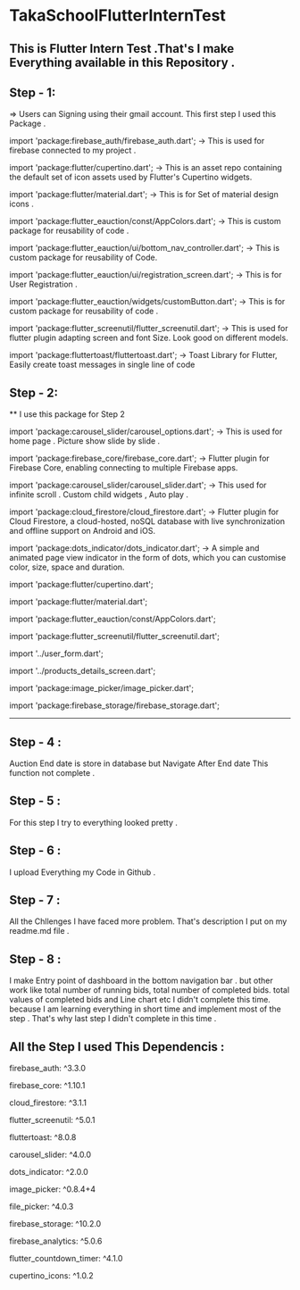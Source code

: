 # TakaSchoolFlutterInternTest
This is Flutter Intern Test .That's I make Everything available in this Repository .
--------------------------------------------------------------------------
Step - 1: 
--------------------------------------------------------------------------
=> Users can Signing using their gmail account. 
This first step I used this Package . 

import 'package:firebase_auth/firebase_auth.dart'; 
  -> This is used for firebase connected to my project . 
  
import 'package:flutter/cupertino.dart'; 
  -> This is an asset repo containing the default set of icon assets used by Flutter's Cupertino widgets.

import 'package:flutter/material.dart';
  -> This is for Set of material design icons . 
  
import 'package:flutter_eauction/const/AppColors.dart';
  -> This is custom package for reusability of code . 
  
import 'package:flutter_eauction/ui/bottom_nav_controller.dart';
  -> This is custom package for reusability of Code. 
  
import 'package:flutter_eauction/ui/registration_screen.dart';
  -> This is for User Registration . 
  
import 'package:flutter_eauction/widgets/customButton.dart';
  -> This is for custom package for reusability of code . 
  
import 'package:flutter_screenutil/flutter_screenutil.dart';
  -> This is used for flutter plugin adapting screen and font Size. Look good on different models. 
  
import 'package:fluttertoast/fluttertoast.dart';
  -> Toast Library for Flutter, Easily create toast messages in single line of code

Step - 2: 
-----------------------------------------------------------------------------------
** I use this package for Step 2 

import 'package:carousel_slider/carousel_options.dart';
  -> This is used for home page . Picture show slide by slide . 
  
import 'package:firebase_core/firebase_core.dart';
  -> Flutter plugin for Firebase Core, enabling connecting to multiple Firebase apps.
  
import 'package:carousel_slider/carousel_slider.dart';
  -> This used for infinite scroll . Custom child widgets , Auto play . 
  
import 'package:cloud_firestore/cloud_firestore.dart';
  -> Flutter plugin for Cloud Firestore, a cloud-hosted, noSQL database with live synchronization and offline support on Android and iOS.
  
import 'package:dots_indicator/dots_indicator.dart';
  -> A simple and animated page view indicator in the form of dots, which you can customise color, size, space and duration.
  
import 'package:flutter/cupertino.dart';

import 'package:flutter/material.dart';

import 'package:flutter_eauction/const/AppColors.dart';

import 'package:flutter_screenutil/flutter_screenutil.dart';

import '../user_form.dart';

import '../products_details_screen.dart';

import 'package:image_picker/image_picker.dart';

import 'package:firebase_storage/firebase_storage.dart';

--------------------------------------------------------------------
Step - 4 : 
-------------------------------------------------------------------
Auction End date is store in database but Navigate After End date This function not complete . 

Step - 5 : 
---------------------------------------------------
For this step I try to everything looked pretty . 

Step - 6 : 
--------------------------------
I upload Everything my Code in Github . 

Step - 7 : 
---------------------
All the Chllenges I have faced more problem. That's description I put on my readme.md file . 

Step - 8 : 
------------------
I make Entry point of dashboard in the bottom navigation bar . but other work like total number of running bids, total number of completed bids. total values of completed bids and Line chart etc I didn't complete this time. because I am learning everything in short time and implement most of the step . That's why last step I didn't complete in this time . 

All the Step I used This Dependencis : 
-------------------------------------
firebase_auth: ^3.3.0

firebase_core: ^1.10.1

cloud_firestore: ^3.1.1

flutter_screenutil: ^5.0.1

fluttertoast: ^8.0.8

carousel_slider: ^4.0.0

dots_indicator: ^2.0.0

image_picker: ^0.8.4+4

file_picker: ^4.0.3

firebase_storage: ^10.2.0

firebase_analytics: ^5.0.6

flutter_countdown_timer: ^4.1.0

cupertino_icons: ^1.0.2
